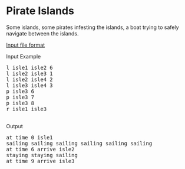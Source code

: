 # Pirate Islands

Some islands, some pirates infesting the islands, a boat trying to safely navigate between the islands.

[Input file format](https://github.com/JamesBremner/PirateIslands/wiki/Input-format)

Input Example

<pre>
l isle1 isle2 6
l isle2 isle3 1
l isle2 isle4 2
l isle3 isle4 3
p isle3 6
p isle3 7
p isle3 8
r isle1 isle3

</pre>

Output

<pre>
at time 0 isle1
sailing sailing sailing sailing sailing sailing 
at time 6 arrive isle2
staying staying sailing 
at time 9 arrive isle3
</pre>
